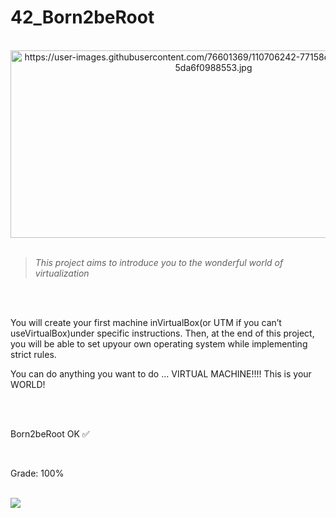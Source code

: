 # 42_Born2beRoot

<div align="center"><br>
  <img src="https://user-images.githubusercontent.com/76601369/110706242-77158d00-81ef-11eb-8085-5da6f0988553.jpg" alt="https://user-images.githubusercontent.com/76601369/110706242-77158d00-81ef-11eb-8085-5da6f0988553.jpg" width="650" height="300">
</div>
</br>

> *This project aims to introduce you to the wonderful world of virtualization*
</br>
</br>
<p> You will create your first machine inVirtualBox(or UTM if you can’t useVirtualBox)under specific instructions. Then, at the end of this project, you will be able to set upyour own operating system while implementing strict rules.
</br>
<p> You can do anything you want to do ... VIRTUAL MACHINE!!!! This is your WORLD!</p>
</br>
</br>
<p> Born2beRoot OK ✅</p>
</br>
<p> Grade: 100% </p>
<div style="display: inline"><br>
   <img src="https://media.discordapp.net/attachments/461563270411714561/921376799890501662/Screen_Shot_2021-12-17_at_12.20.48_PM.png">
</div>
